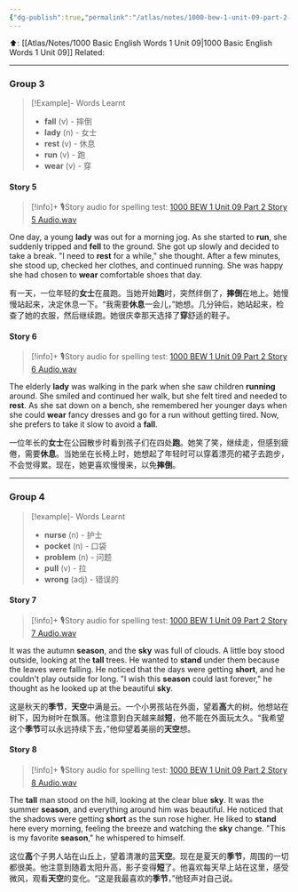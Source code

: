 ```yaml
---
{"dg-publish":true,"permalink":"/atlas/notes/1000-bew-1-unit-09-part-2-stories/","noteIcon":""}
---
```


⬆️: [[Atlas/Notes/1000 Basic English Words 1 Unit 09\|1000 Basic English Words 1 Unit 09]]
Related: 

---
### Group 3

>[!Example]- Words Learnt
> - **fall** (v) - 摔倒
> - **lady** (n) - 女士
> - **rest** (v) - 休息
> - **run** (v) - 跑
> - **wear** (v) - 穿
#### Story 5

> [!info]+ 🎙️Story audio for spelling test: [1000 BEW 1 Unit 09 Part 2 Story 5 Audio.wav](https://drive.google.com/file/d/1sqip93ZKtro4u9aAQ2l2S49ZLGurLlGV/view?usp=drive_link)

One day, a young **lady** was out for a morning jog. As she started to **run**, she suddenly tripped and **fell** to the ground. She got up slowly and decided to take a break. "I need to **rest** for a while," she thought. After a few minutes, she stood up, checked her clothes, and continued running. She was happy she had chosen to **wear** comfortable shoes that day.

有一天，一位年轻的**女士**在晨跑。当她开始**跑**时，突然绊倒了，**摔倒**在地上。她慢慢站起来，决定休息一下。“我需要**休息**一会儿，”她想。几分钟后，她站起来，检查了她的衣服，然后继续跑。她很庆幸那天选择了**穿**舒适的鞋子。
#### Story 6

> [!info]+ 🎙️Story audio for spelling test: [1000 BEW 1 Unit 09 Part 2 Story 6 Audio.wav](https://drive.google.com/file/d/1K4b314ACT1oTBi9T6akbxeVGtZMoakM9/view?usp=drive_link)

The elderly **lady** was walking in the park when she saw children **running** around. She smiled and continued her walk, but she felt tired and needed to **rest**. As she sat down on a bench, she remembered her younger days when she could **wear** fancy dresses and go for a run without getting tired. Now, she prefers to take it slow to avoid a **fall**.

一位年长的**女士**在公园散步时看到孩子们在四处**跑**。她笑了笑，继续走，但感到疲倦，需要**休息**。当她坐在长椅上时，她想起了年轻时可以穿着漂亮的裙子去跑步，不会觉得累。现在，她更喜欢慢慢来，以免**摔倒**。

---
### Group 4

> [!example]- Words Learnt
> - **nurse** (n) - 护士
> - **pocket** (n) - 口袋
> - **problem** (n) - 问题
> - **pull** (v) - 拉
> - **wrong** (adj) - 错误的

#### Story 7

> [!info]+ 🎙️Story audio for spelling test: [1000 BEW 1 Unit 09 Part 2 Story 7 Audio.wav](https://drive.google.com/file/d/1PSZ_EwIgYgN3Qpgwo2qk6OLTIkUAwbXV/view?usp=drive_link)

It was the autumn **season**, and the **sky** was full of clouds. A little boy stood outside, looking at the **tall** trees. He wanted to **stand** under them because the leaves were falling. He noticed that the days were getting **short**, and he couldn't play outside for long. "I wish this **season** could last forever," he thought as he looked up at the beautiful **sky**.

这是秋天的**季节**，**天空**中满是云。一个小男孩站在外面，望着**高**大的树。他想站在树下，因为树叶在飘落。他注意到白天越来越**短**，他不能在外面玩太久。“我希望这个**季节**可以永远持续下去，”他仰望着美丽的**天空**想。
#### Story 8

> [!info]+ 🎙️Story audio for spelling test: [1000 BEW 1 Unit 09 Part 2 Story 8 Audio.wav](https://drive.google.com/file/d/1_slRi-2MnmeI8gzWDNQZ2ADmJnYzWuCa/view?usp=drive_link)

The **tall** man stood on the hill, looking at the clear blue **sky**. It was the summer **season**, and everything around him was beautiful. He noticed that the shadows were getting **short** as the sun rose higher. He liked to **stand** here every morning, feeling the breeze and watching the **sky** change. "This is my favorite **season**," he whispered to himself.

这位**高**个子男人站在山丘上，望着清澈的蓝**天空**。现在是夏天的**季节**，周围的一切都很美。他注意到随着太阳升高，影子变得**短**了。他喜欢每天早上站在这里，感受微风，观看**天空**的变化。“这是我最喜欢的**季节**，”他轻声对自己说。